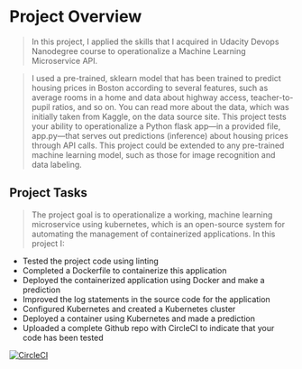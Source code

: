 # Project Overview
> In this project, I applied the skills that I acquired in Udacity Devops Nanodegree course to operationalize a Machine Learning Microservice API.

> I used a pre-trained, sklearn model that has been trained to predict housing prices in Boston according to several features, such as average rooms in a home and data about highway access, teacher-to-pupil ratios, and so on. You can read more about the data, which was initially taken from Kaggle, on the data source site. This project tests your ability to operationalize a Python flask app—in a provided file, app.py—that serves out predictions (inference) about housing prices through API calls. This project could be extended to any pre-trained machine learning model, such as those for image recognition and data labeling.



## Project Tasks

> The project goal is to operationalize a working, machine learning microservice using kubernetes, which is an open-source system for automating the management of containerized applications. 
> In this project I:

- Tested the project code using linting
- Completed a Dockerfile to containerize this application
- Deployed the containerized application using Docker and make a prediction
- Improved the log statements in the source code for the application
- Configured Kubernetes and created a Kubernetes cluster
- Deployed a container using Kubernetes and made a prediction
- Uploaded a complete Github repo with CircleCI to indicate that your code has been tested


[![CircleCI](https://dl.circleci.com/status-badge/img/gh/abiolabase/dockerproj/tree/main.svg?style=svg)](https://dl.circleci.com/status-badge/redirect/gh/abiolabase/dockerproj/tree/main)